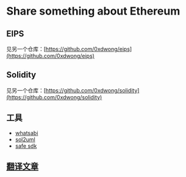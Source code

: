 # Share something about Ethereum 

## EIPS
见另一个仓库：[https://github.com/0xdwong/eips](https://github.com/0xdwong/eips)

## Solidity
见另一个仓库：[https://github.com/0xdwong/solidity](https://github.com/0xdwong/solidity)

## 工具
- [whatsabi](./tools/whatsabi/README.md)
- [sol2uml](./tools/sol2uml/README.md)
- [safe sdk](./tools/safe/README.md)

## [翻译文章](./translation/README.md)
